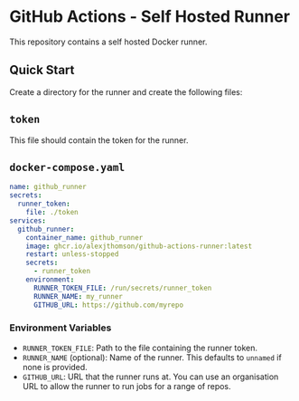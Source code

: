 # GitHub Actions - Self Hosted Runner
This repository contains a self hosted Docker runner.

## Quick Start
Create a directory for the runner and create the following files:

## `token`
This file should contain the token for the runner.

## `docker-compose.yaml`
```yaml
name: github_runner
secrets:
  runner_token:
    file: ./token
services:
  github_runner:
    container_name: github_runner
    image: ghcr.io/alexjthomson/github-actions-runner:latest
    restart: unless-stopped
    secrets:
      - runner_token
    environment:
      RUNNER_TOKEN_FILE: /run/secrets/runner_token
      RUNNER_NAME: my_runner
      GITHUB_URL: https://github.com/myrepo

```

### Environment Variables
- `RUNNER_TOKEN_FILE`: Path to the file containing the runner token.
- `RUNNER_NAME` (optional): Name of the runner. This defaults to `unnamed` if
  none is provided.
- `GITHUB_URL`: URL that the runner runs at. You can use an organisation URL to
  allow the runner to run jobs for a range of repos.